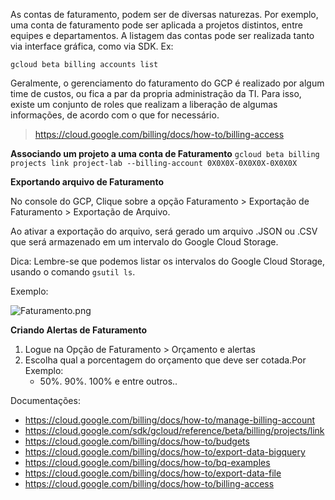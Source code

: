 As contas de faturamento, podem ser de diversas naturezas. Por exemplo, uma conta de faturamento pode ser aplicada a projetos distintos, entre equipes e departamentos. A listagem das contas pode ser realizada tanto via interface gráfica, como via SDK. 
Ex:

`gcloud beta billing accounts list`


Geralmente, o gerenciamento do faturamento do GCP é realizado por algum time de custos, ou fica a par da propria administração da TI. Para isso, existe um conjunto de roles que realizam a liberação de algumas informações, de acordo com o que for necessário. 

> https://cloud.google.com/billing/docs/how-to/billing-access

**Associando um projeto a uma conta de Faturamento**
`gcloud beta billing projects link project-lab --billing-account 0X0X0X-0X0X0X-0X0X0X`


**Exportando arquivo de Faturamento**

 No console do GCP, Clique sobre a opção Faturamento > Exportação de Faturamento > Exportação de Arquivo. 

 Ao ativar a exportação do arquivo, será gerado um arquivo .JSON ou .CSV que será armazenado em um intervalo do Google Cloud Storage. 

Dica: Lembre-se que podemos listar os intervalos do Google Cloud Storage, usando o comando `gsutil ls`.

Exemplo: 

![Faturamento.png](/.attachments/Faturamento-4351daf1-b9fd-437c-82c0-da17a2ddbab6.png)


**Criando Alertas de Faturamento**

1. Logue na Opção de Faturamento > Orçamento e alertas
2. Escolha qual a porcentagem do orçamento que deve ser cotada.Por Exemplo:
   - 50%. 90%. 100% e entre outros..





Documentações:
- https://cloud.google.com/billing/docs/how-to/manage-billing-account
- https://cloud.google.com/sdk/gcloud/reference/beta/billing/projects/link
- https://cloud.google.com/billing/docs/how-to/budgets
- https://cloud.google.com/billing/docs/how-to/export-data-bigquery
- https://cloud.google.com/billing/docs/how-to/bq-examples
- https://cloud.google.com/billing/docs/how-to/export-data-file
- https://cloud.google.com/billing/docs/how-to/billing-access
